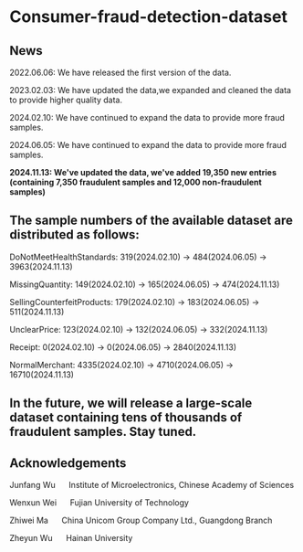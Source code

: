# Consumer-fraud-detection-dataset

## News
2022.06.06: We have released the first version of the data.

2023.02.03: We have updated the data,we expanded and cleaned the data to provide higher quality data.

2024.02.10: We have continued to expand the data to provide more fraud samples.

2024.06.05: We have continued to expand the data to provide more fraud samples.

**2024.11.13: We've updated the data, we've added 19,350 new entries (containing 7,350 fraudulent samples and 12,000 non-fraudulent samples)**


## The sample numbers of the available dataset are distributed as follows:

DoNotMeetHealthStandards: 319(2024.02.10) -> 484(2024.06.05) -> 3963(2024.11.13)

MissingQuantity: 149(2024.02.10) -> 165(2024.06.05) -> 474(2024.11.13)

SellingCounterfeitProducts: 179(2024.02.10) -> 183(2024.06.05) -> 511(2024.11.13)

UnclearPrice: 123(2024.02.10) -> 132(2024.06.05) -> 332(2024.11.13)

Receipt: 0(2024.02.10) -> 0(2024.06.05) -> 2840(2024.11.13)

NormalMerchant: 4335(2024.02.10) -> 4710(2024.06.05) -> 16710(2024.11.13)

## In the future, we will release a large-scale dataset containing tens of thousands of fraudulent samples. Stay tuned.

## Acknowledgements

Junfang Wu  &nbsp;&nbsp;&nbsp;&nbsp; Institute of Microelectronics, Chinese Academy of Sciences

Wenxun Wei  &nbsp;&nbsp;&nbsp;&nbsp; Fujian University of Technology

Zhiwei Ma   &nbsp;&nbsp;&nbsp;&nbsp; China Unicom Group Company Ltd., Guangdong Branch

Zheyun Wu   &nbsp;&nbsp;&nbsp;&nbsp; Hainan University
